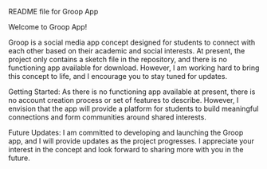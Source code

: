 README file for Groop App

Welcome to Groop App!

Groop is a social media app concept designed for students to connect with each other based on their academic and social interests. At present, the project only contains a sketch file in the repository, and there is no functioning app available for download. However, I am working hard to bring this concept to life, and I encourage you to stay tuned for updates.

Getting Started:
As there is no functioning app available at present, there is no account creation process or set of features to describe. However, I envision that the app will provide a platform for students to build meaningful connections and form communities around shared interests.

Future Updates:
I am committed to developing and launching the Groop app, and I will provide updates as the project progresses. I appreciate your interest in the concept and look forward to sharing more with you in the future.
